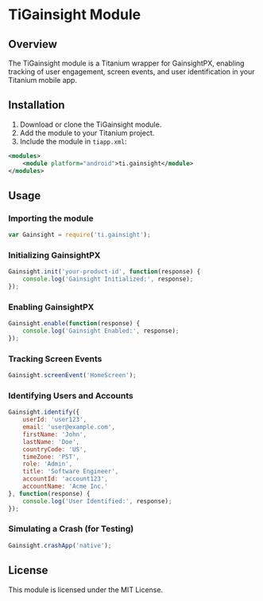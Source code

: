 
# TiGainsight Module

## Overview

The TiGainsight module is a Titanium wrapper for GainsightPX, enabling tracking of user engagement, screen events, and user identification in your Titanium mobile app.

## Installation

1. Download or clone the TiGainsight module.
2. Add the module to your Titanium project.
3. Include the module in `tiapp.xml`:

```xml
<modules>
    <module platform="android">ti.gainsight</module>
</modules>
```

## Usage

### Importing the module

```javascript
var Gainsight = require('ti.gainsight');
```

### Initializing GainsightPX

```javascript
Gainsight.init('your-product-id', function(response) {
    console.log('Gainsight Initialized:', response);
});
```

### Enabling GainsightPX

```javascript
Gainsight.enable(function(response) {
    console.log('Gainsight Enabled:', response);
});
```

### Tracking Screen Events

```javascript
Gainsight.screenEvent('HomeScreen');
```

### Identifying Users and Accounts

```javascript
Gainsight.identify({
    userId: 'user123',
    email: 'user@example.com',
    firstName: 'John',
    lastName: 'Doe',
    countryCode: 'US',
    timeZone: 'PST',
    role: 'Admin',
    title: 'Software Engineer',
    accountId: 'account123',
    accountName: 'Acme Inc.'
}, function(response) {
    console.log('User Identified:', response);
});
```

### Simulating a Crash (for Testing)

```javascript
Gainsight.crashApp('native');
```

## License

This module is licensed under the MIT License.
